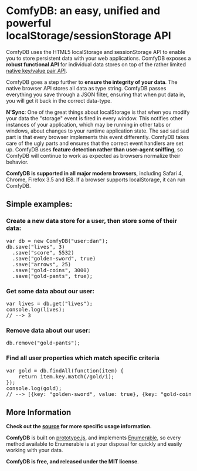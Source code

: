 # ComfyDB: an easy, unified and powerful localStorage/sessionStorage API #

ComfyDB uses the HTML5 localStorage and sessionStorage API to enable you to store persistent data with your
web applications. ComfyDB exposes a **robust functional API** for individual data stores on top of the rather limited
[native key/value pair API](http://dev.w3.org/html5/webstorage/).

ComfyDB goes a step further to **ensure the integrity of your data**. The native browser API stores all data as type
string. ComfyDB passes everything you save through a JSON filter, ensuring that when put data in, you will get it
back in the correct data-type.

**N'Sync**: One of the great things about localStorage is that when you modify your data the "storage" event is fired
in every window. This notifies other instances of your application, which may be running in other tabs or windows, about
changes to your runtime application state. The sad sad sad part is that every browser implements this event differently.
ComfyDB takes care of the ugly parts and ensures that the correct event handlers are set up. ComfyDB uses
**feature detection rather than user-agent sniffing**, so ComfyDB will continue to work as expected as browsers
normalize their behavior.

**ComfyDB is supported in all major modern browsers**, including Safari 4, Chrome, Firefox 3.5 and IE8. If a browser
supports localStorage, it can run ComfyDB.

## Simple examples: ##

### Create a new data store for a user, then store some of their data: ###

<pre>
var db = new ComfyDB("user:dan");
db.save("lives", 3)
  .save("score", 5532)
  .save("golden-sword", true)
  .save("arrows", 25)
  .save("gold-coins", 3000)
  .save("gold-pants", true);
</pre>

### Get some data about our user: ###

<pre>
var lives = db.get("lives");
console.log(lives);
// --> 3
</pre>

### Remove data about our user: ###

<pre>
db.remove("gold-pants");
</pre>

### Find all user properties which match specific criteria ###

<pre>
var gold = db.findAll(function(item) {
	return item.key.match(/gold/i);
});
console.log(gold);
// --> [{key: "golden-sword", value: true}, {key: "gold-coins", value: 3000}]
</pre>

## More Information ##

**Check out the [source](http://github.com/dandean/comfydb/blob/master/src/comfydb.js) for more specific usage information.**

**ComfyDB** is built on [prototype.js](http://www.prototypejs.org/), and implements
[Enumerable](http://api.prototypejs.org/language/enumerable.html), so every method available to Enumerable is at your
disposal for quickly and easily working with your data.

**ComfyDB is free, and released under the MIT license**.